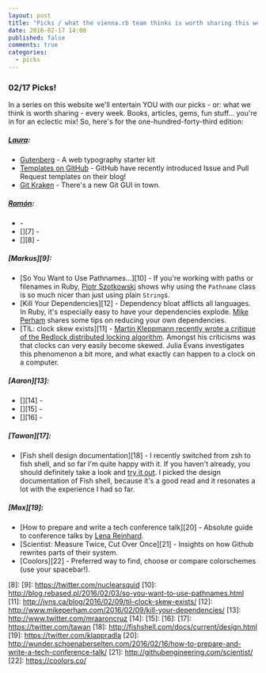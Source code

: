 ```yaml
---
layout: post
title: "Picks / what the vienna.rb team thinks is worth sharing this week"
date: 2016-02-17 14:00
published: false
comments: true
categories:
  - picks
---
```


### 02/17 Picks!

In a series on this website we'll entertain YOU with our picks - or: what we think is worth sharing - every week.
Books, articles, gems, fun stuff... you're in for an eclectic mix! So, here's for the one-hundred-forty-third edition:

##### [Laura][1]:
- [Gutenberg][2] - A web typography starter kit
- [Templates on GitHub][3] - GitHub have recently introduced Issue and Pull Request templates on their blog!
- [Git Kraken][4] - There's a new Git GUI in town.

##### [Ramón][5]:
- [][6] - 
- [][7] - 
- [][8] - 

##### [Markus][9]:
- [So You Want to Use Pathnames…][10] - If you're working with paths or filenames in Ruby, [Piotr Szotkowski](https://twitter.com/chastell) shows why using the `Pathname` class is so much nicer than just using plain `String`s.
- [Kill Your Dependencies][12] - Dependency bloat afflicts all languages. In Ruby, it's especially easy to have your dependencies explode. [Mike Perham](https://twitter.com/mperham) shares some tips on reducing your own dependencies.
- [TIL: clock skew exists][11] - [Martin Kleppmann recently wrote a critique of the Redlock distributed locking algorithm](http://martin.kleppmann.com/2016/02/08/how-to-do-distributed-locking.html). Amongst his criticisms was that clocks can very easily become skewed. Julia Evans investigates this phenomenon a bit more, and what exactly can happen to a clock on a computer.

##### [Aaron][13]:
- [][14] - 
- [][15] - 
- [][16] - 

##### [Tawan][17]:
- [Fish shell design documentation][18] - I recently switched from zsh to fish shell, and so far I'm quite happy with it. If you haven't already, you should definitely take a look and [try it out](https://fishshell.com/). I picked the design documentation of Fish shell, because it's a good read and it resonates a lot with the experience I had so far.

##### [Max][19]:
- [How to prepare and write a tech conference talk][20] - Absolute guide to conference talks by [Lena Reinhard](https://twitter.com/lrnrd).
- [Scientist: Measure Twice, Cut Over Once][21] - Insights on how Github rewrites parts of their system.
- [Coolors][22] - Preferred way to find, choose or compare colorschemes (use your spacebar!).

[1]: http://www.twitter.com/alicetragedy
[2]: https://matejlatin.github.io/Gutenberg/
[3]: https://github.com/blog/2111-issue-and-pull-request-templates
[4]: http://www.gitkraken.com/
[5]: https://twitter.com/senorhuidobro
[6]: 
[7]: 
[8]:
[9]: https://twitter.com/nuclearsquid
[10]: http://blog.rebased.pl/2016/02/03/so-you-want-to-use-pathnames.html
[11]: http://jvns.ca/blog/2016/02/09/til-clock-skew-exists/
[12]: http://www.mikeperham.com/2016/02/09/kill-your-dependencies/
[13]: http://www.twitter.com/mraaroncruz
[14]: 
[15]: 
[16]: 
[17]: https://twitter.com/tawan
[18]: http://fishshell.com/docs/current/design.html
[19]: https://twitter.com/klappradla 
[20]: http://wunder.schoenaberselten.com/2016/02/16/how-to-prepare-and-write-a-tech-conference-talk/
[21]: http://githubengineering.com/scientist/
[22]: https://coolors.co/
